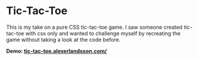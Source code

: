 # Tic-Tac-Toe

This is my take on a pure CSS tic-tac-toe game. I saw someone created tic-tac-toe with css only and wanted to challenge myself by recreating the game without taking a look at the code before.

**Demo: [tic-tac-toe.alexerlandsson.com/](https://tic-tac-toe.alexerlandsson.com)**  
